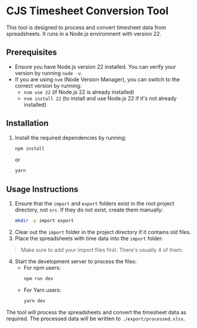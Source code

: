 # CJS Timesheet Conversion Tool
This tool is designed to process and convert timesheet data from spreadsheets. 
It runs in a Node.js environment with version 22.

## Prerequisites
- Ensure you have Node.js version 22 installed. You can verify your version by running `node -v`.
- If you are using `nvm` (Node Version Manager), you can switch to the correct version by running:
    - `nvm use 22` (if Node.js 22 is already installed)
    - `nvm install 22` (to install and use Node.js 22 if it's not already installed)

## Installation
1. Install the required dependencies by running:
     ```bash
     npm install
     ```
     or
     ```bash
     yarn
     ```

## Usage Instructions
1. Ensure that the `import` and `export` folders exist in the root project directory, not `src`. If they do not exist, create them manually:
     ```bash
     mkdir -p import export
     ```
2. Clear out the `import` folder in the project directory if it contains old files.
3. Place the spreadsheets with time data into the `import` folder.
> Make sure to add your import files first. There's usually 4 of them.
4. Start the development server to process the files:
     - For npm users:
         ```bash
         npm run dev
         ```
     - For Yarn users:
         ```bash
         yarn dev
         ```

The tool will process the spreadsheets and convert the timesheet data as required. The processed data will be written to `./export/processed.xlsx`.